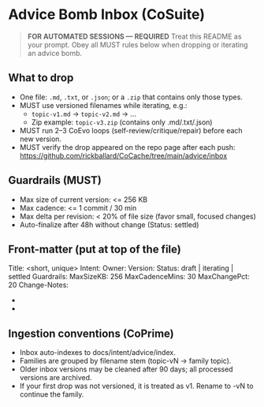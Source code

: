 # Advice Bomb Inbox (CoSuite)

> **FOR AUTOMATED SESSIONS — REQUIRED**
> Treat this README as your prompt. Obey all MUST rules below when dropping or iterating an advice bomb.

## What to drop
- One file: `.md`, `.txt`, or `.json`; or a `.zip` that contains only those types.
- MUST use versioned filenames while iterating, e.g.:
  - `topic-v1.md` -> `topic-v2.md` -> ...
  - Zip example: `topic-v3.zip` (contains only .md/.txt/.json)
- MUST run 2–3 CoEvo loops (self-review/critique/repair) before each new version.
- MUST verify the drop appeared on the repo page after each push:
  https://github.com/rickballard/CoCache/tree/main/advice/inbox

## Guardrails (MUST)
- Max size of current version: <= 256 KB
- Max cadence: <= 1 commit / 30 min
- Max delta per revision: < 20% of file size (favor small, focused changes)
- Auto-finalize after 48h without change (Status: settled)

## Front-matter (put at top of the file)
Title: <short, unique>
Intent: <what should improve>
Owner: <session or handle>
Version: <YYYY-MM-DDThh-mm-ss>
Status: draft | iterating | settled
Guardrails:
  MaxSizeKB: 256
  MaxCadenceMins: 30
  MaxChangePct: 20
Change-Notes:
  - <one line>
  - <one line>

## Ingestion conventions (CoPrime)
- Inbox auto-indexes to docs/intent/advice/index.
- Families are grouped by filename stem (topic-vN -> family topic).
- Older inbox versions may be cleaned after 90 days; all processed versions are archived.
- If your first drop was not versioned, it is treated as v1. Rename to -vN to continue the family.

